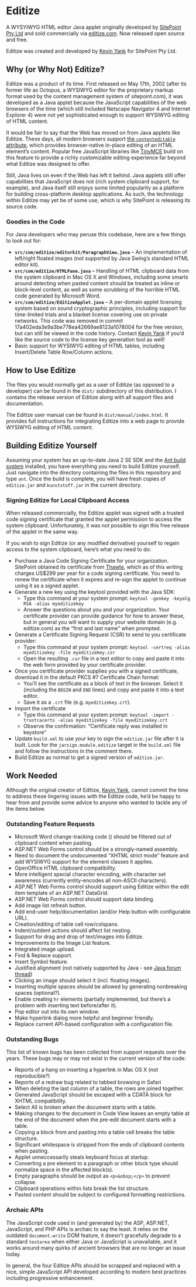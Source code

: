 # Editize

A WYSYIWYG HTML editor Java applet originally developed by [SitePoint Pty Ltd][sitepoint] and sold commercially via [editize.com][editize]. Now released open source and free.

Editize was created and developed by [Kevin Yank][kevinyank] for SitePoint Pty Ltd.

[sitepoint]: http://www.sitepoint.com/
[editize]: http://editize.com/
[kevinyank]: http://kevinyank.com/

## Why (or Why Not) Editize?

Editize was a product of its time. First released on May 17th, 2002 (after its former life as Octopus, a WYSIWYG editor for the proprietary markup format used by the content management system of sitepoint.com), it was developed as a Java applet because the JavaScript capabilities of the web browsers of the time (which still included Netscape Navigator 4 and Internet Explorer 4) were not yet sophisticated enough to support WYSIWYG editing of HTML content.

It would be fair to say that the Web has moved on from Java applets like Editize. These days, all modern browsers support [the `contenteditable` attribute][contenteditable], which provides browser-native in-place editing of an HTML element’s content. Popular free JavaScript libraries like [TinyMCE][tinymce] build on this feature to provide a richly customizable editing experience far beyond what Editize was designed to offer.

Still, Java lives on even if the Web has left it behind. Java applets still offer capabilities that JavaScript does not (rich system clipboard support, for example), and Java itself still enjoys some limited popularity as a platform for building cross-platform desktop applications. As such, the technology within Editize may yet be of some use, which is why SitePoint is releasing its source code.

[contenteditable]: http://www.w3.org/TR/html5/editing.html#contenteditable
[tinymce]: http://www.tinymce.com/

### Goodies in the Code

For Java developers who may peruse this codebase, here are a few things to look out for:

  * **`src/com/editize/editorkit/ParagraphView.java`** – An implementation of left/right floated images (not supported by Java Swing’s standard HTML editor kit).
  * **`src/com/editize/HTMLPane.java`** – Handling of HTML clipboard data from the system clipboard in Mac OS X and Windows, including some smarts around detecting when pasted content should be treated as inline or block-level content, as well as some scrubbing of the horrible HTML code generated by Microsoft Word.
  * **`src/com/editize/EditizeApplet.java`** – A per-domain applet licensing system based on sound cryptographic principles, including support for time-limited trials and a blanket license covering use on private networks. This code was removed in commit 17a402eda3e9a3be778ea42669ae8123a1078004 for the free version, but can still be viewed in the code history. Contact [Kevin Yank][kevinyank] if you’d like the source code to the license key generation tool as well!
  * Basic support for WYSIWYG editing of HTML tables, including Insert/Delete Table Row/Column actions.

## How to Use Editize

The files you would normally get as a user of Editize (as opposed to a developer) can be found in the `dist/` subdirectory of this distribution. I contains the release version of Editize along with all support files and documentation.

The Editize user manual can be found in `dist/manual/index.html`. It provides full instructions for integrating Editize into a web page to provide WYSIWYG editing of HTML content.

## Building Editize Yourself

Assuming your system has an up-to-date Java 2 SE SDK and the [Ant build system][ant] installed, you have everything you need to build Editize yourself. Just navigate into the directory containing the files in this repository and type `ant`. Once the build is complete, you will have fresh copies of `editize.jar` and `kunststoff.jar` in the current directory.

[ant]: http://ant.apache.org/

### Signing Editize for Local Clipboard Access

When released commercially, the Editize applet was signed with a trusted code signing certificate that granted the applet permission to access the system clipboard. Unfortunately, it was not possible to sign this free release of the applet in the same way.

If you wish to sign Editize (or any modified derivative) yourself to regain access to the system clipboard, here’s what you need to do:

  - Purchase a Java Code Signing Certificate for your organization. SitePoint obtained its certificate from [Thawte][thawte], which as of this writing charges US$299 per year for a code signing certificate. You need to renew the certificate when it expires and re-sign the applet to continue using it as a signed applet.
  - Generate a new key using the keytool provided with the Java SDK:
    - Type this command at your system prompt: `keytool -genkey -keyalg RSA -alias myeditizekey`
    - Answer the questions about you and your organization. Your certificate provider can provide guidance for how to answer these, but in general you will want to supply your website domain (e.g. editize.com) as the “first and last name” when prompted.
  - Generate a Certificate Signing Request (CSR) to send to you certificate provider:
    - Type this command at your system prompt: `keytool -certreq -alias myeditizekey -file myeditizekey.csr`
    - Open the resulting `.csr` file in a text editor to copy and paste it into the web form provided by your certificate provider.
  - Once you certificate provider supplies you with a signed certificate, download it in the default PKCS #7 Certificate Chain format:
    - You’ll see the certificate as a block of text in the browser. Select it (including the `BEGIN` and `END` lines) and copy and paste it into a text editor.
    - Save it as a `.crt` file (e.g. `myeditizekey.crt`).
  - Import the certificate
    - Type this command at your system prompt: `keytool -import -trustcacerts -alias myeditizekey -file myeditizekey.crt`
    - Observe the confirmation: “Certificate reply was installed in keystore”
  - Update `build.xml` to use your key to sign the `editize.jar` file after it is built. Look for the `jarsign.module.editize` target in the `build.xml` file and follow the instructions in the comment there.
  - Build Editize as normal to get a signed version of `editize.jar`.

[thawte]: https://www.thawte.com/code-signing/index.html

## Work Needed

Although the original creator of Editize, [Kevin Yank][kevinyank], cannot commit the time to address these lingering issues with the Editize code, he’d be happy to hear from and provide some advice to anyone who wanted to tackle any of the items below.

### Outstanding Feature Requests

  * Microsoft Word change-tracking code (<span class="msoIns/msoDel">) should be filtered out of clipboard content when pasting.
  * ASP.NET Web Forms control should be a strongly-named assembly.
  * Need to document the undocumented “XHTML strict mode” feature and add WYSIWYG support for the element classes it applies.
  * OpenOffice HTML clipboard compatibility.
  * More intelligent special character encoding, with character set awareness (currently entity-encodes all non-ASCII characters).
  * ASP.NET Web Forms control should support using Editize within the edit item template of an ASP.NET DataGrid.
  * ASP.NET Web Forms control should support data binding.
  * Add image list refresh button.
  * Add end-user help/documentation (and/or Help button with configurable URL).
  * Creation/editing of table cell row/colspans.
  * Indent/outdent actions should affect list nesting.
  * Support for drag and drop of text/images into Editize.
  * Improvements to the Image List feature.
  * Integrated image upload.
  * Find & Replace support.
  * Insert Symbol feature.
  * Justified alignment (not natively supported by Java - see [Java forum thread](http://forum.java.sun.com/thread.jsp?forum=57&thread=289879))
  * Clicking an image should select it (incl. floating images).
  * Inserting multiple spaces should be allowed by generating nonbreaking spaces (optional?).
  * Enable creating `hr` elements (partially implemented, but there’s a problem with inserting text before/after it).
  * Pop editor out into its own window.
  * Make hyperlink dialog more helpful and beginner friendly.
  * Replace current API-based configuration with a configuration file.

### Outstanding Bugs

This list of known bugs has been collected from support requests over the years. These bugs may or may not exist in the current version of the code:

  * Reports of a hang on inserting a hyperlink in Mac OS X (not reproducible?)
  * Reports of a redraw bug related to tabbed browsing in Safari
  * When deleting the last column of a table, the rows are joined together.
  * Generated JavaScript should be escaped with a CDATA block for XHTML compatibility.
  * Select All is broken when the document starts with a table.
  * Making changes to the document in Code View leaves an empty table at the end of the document when the pre-edit document starts with a table.
  * Copying a block from and pasting into a table cell breaks the table structure.
  * Significant whitespace is stripped from the ends of clipboard contents when pasting.
  * Applet unneccessarily steals keyboard focus at startup.
  * Converting a pre element to a paragraph or other block type should normalize space in the affected block(s).
  * Empty paragraphs should be output as `<p>&nbsp;</p>` to prevent collapse.
  * Clipboard operations within lists break the list structure.
  * Pasted content should be subject to configured formatting restrictions.

### Archaic APIs

The JavaScript code used in (and generated by) the ASP, ASP.NET, JavaScript, and PHP APIs is archaic to say the least. It relies on the outdated `document.write` DOM feature, it doesn’t gracefully degrade to a standard `textarea` when either Java or JavaScript is unavailable, and it works around many quirks of ancient browsers that are no longer an issue today.

In general, the four Editize APIs should be scrapped and replaced with a nice, simple JavaScript API developed according to modern best practices including progressive enhancement.
